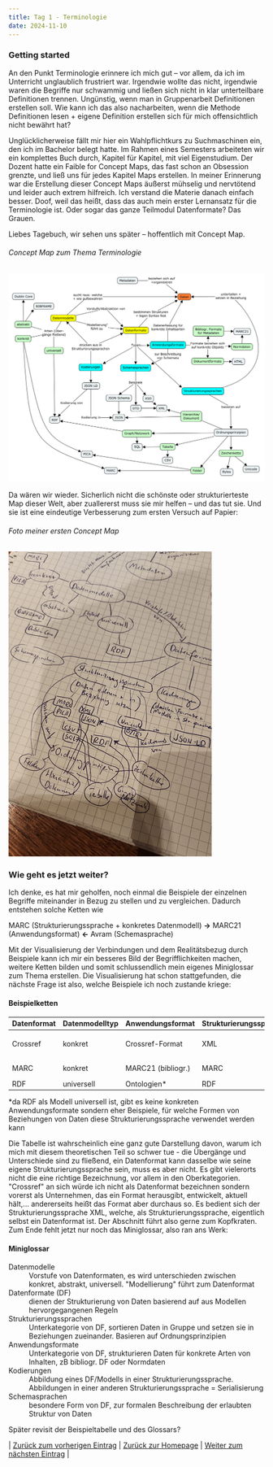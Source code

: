 ```yaml
---
title: Tag 1 - Terminologie
date: 2024-11-10
---
```


### Getting started

An den Punkt Terminologie erinnere ich mich gut – vor allem, da ich im Unterricht unglaublich frustriert war. Irgendwie wollte das nicht, irgendwie waren die Begriffe nur schwammig und ließen sich nicht in klar unterteilbare Definitionen trennen. Ungünstig, wenn man in Gruppenarbeit Definitionen erstellen soll. Wie kann ich das also nacharbeiten, wenn die Methode Definitionen lesen + eigene Definition erstellen sich für mich offensichtlich nicht bewährt hat? 

Unglücklicherweise fällt mir hier ein Wahlpflichtkurs zu Suchmaschinen ein, den ich im Bachelor belegt hatte. Im Rahmen eines Semesters arbeiteten wir ein komplettes Buch durch, Kapitel für Kapitel, mit viel Eigenstudium. Der Dozent hatte ein Faible for Concept Maps, das fast schon an Obsession grenzte, und ließ uns für jedes Kapitel Maps erstellen. In meiner Erinnerung war die Erstellung dieser Concept Maps äußerst mühselig und nervtötend und leider auch extrem hilfreich. Ich verstand die Materie danach einfach besser. Doof, weil das heißt, dass das auch mein erster Lernansatz für die Terminologie ist. Oder sogar das ganze Teilmodul Datenformate? Das Grauen.

Liebes Tagebuch, wir sehen uns später – hoffentlich mit Concept Map.

###### Concept Map zum Thema Terminologie

![Concept Map](https://raw.githubusercontent.com/piaspios/datenformate/refs/heads/master/assets/images/cmapterminologie.png)

Da wären wir wieder. Sicherlich nicht die schönste oder strukturierteste Map dieser Welt, aber zuallererst muss sie mir helfen – und das tut sie. Und sie ist eine eindeutige Verbesserung zum ersten Versuch auf Papier:

###### Foto meiner ersten Concept Map

![Erste Concept Map](https://raw.githubusercontent.com/piaspios/datenformate/refs/heads/master/assets/images/cmapfoto.png)

### Wie geht es jetzt weiter?

Ich denke, es hat mir geholfen, noch einmal die Beispiele der einzelnen Begriffe miteinander in Bezug zu stellen und zu vergleichen. Dadurch entstehen solche Ketten wie

MARC (Strukturierungssprache + konkretes Datenmodell) **->** MARC21 (Anwendungsformat) **<-** Avram (Schemasprache)

Mit der Visualisierung der Verbindungen und dem Realitätsbezug durch Beispiele kann ich mir ein besseres Bild der Begrifflichkeiten machen, weitere Ketten bilden und somit schlussendlich mein eigenes Miniglossar zum Thema erstellen. Die Visualisierung hat schon stattgefunden, die nächste Frage ist also, welche Beispiele ich noch zustande kriege:

#### Beispielketten

| Datenformat     | Datenmodelltyp | Anwendungsformat   | Strukturierungssprache | Kodierung                | Schemasprache          |
|:----------------|:---------------|:-------------------|:-----------------------|:-------------------------|:-----------------------|
| Crossref        | konkret        | Crossref-Format    | XML                    | Crossref Metadata Schema | XSD                    |
| MARC            | konkret        | MARC21 (bibliogr.) | MARC                   | ISO MARC                 | Avram (auf JSON Basis) |
| RDF             | universell     | Ontologien*        | RDF                    | JSON-LD                  | JSON                   |

*da RDF als Modell universell ist, gibt es keine konkreten Anwendungsformate sondern eher Beispiele, für welche Formen von Beziehungen von Daten diese Strukturierungssprache verwendet werden kann

Die Tabelle ist wahrscheinlich eine ganz gute Darstellung davon, warum ich mich mit diesem theoretischen Teil so schwer tue - die Übergänge und Unterschiede sind zu fließend, ein Datenformat kann dasselbe wie seine eigene Strukturierungssprache sein, muss es aber nicht. Es gibt vielerorts nicht die eine richtige Bezeichnung, vor allem in den Oberkategorien. "Crossref" an sich würde ich nicht als Datenformat bezeichnen sondern vorerst als Unternehmen, das ein Format herausgibt, entwickelt, aktuell hält,... andererseits heißt das Format aber durchaus so. Es bedient sich der Strukturierungssprache XML, welche, als Strukturierungssprache, eigentlich selbst ein Datenformat ist. Der Abschnitt führt also gerne zum Kopfkraten. Zum Ende fehlt jetzt nur noch das Miniglossar, also ran ans Werk:

#### Miniglossar  

<dl>
<dt>Datenmodelle</dt>
<dd>Vorstufe von Datenformaten, es wird unterschieden zwischen konkret, abstrakt, universell. "Modellierung" führt zum Datenformat</dd>
<dt>Datenformate (DF)</dt>
<dd>dienen der Strukturierung von Daten basierend auf aus Modellen hervorgegangenen Regeln</dd>
<dt>Strukturierungssprachen</dt>
<dd>Unterkategorie von DF, sortieren Daten in Gruppe und setzen sie in Beziehungen zueinander. Basieren auf Ordnungsprinzipien</dd>
<dt>Anwendungsformate</dt>
<dd>Unterkategorie von DF, strukturieren Daten für konkrete Arten von Inhalten, zB bibliogr. DF oder Normdaten</dd>
<dt>Kodierungen</dt>
<dd>Abbildung eines DF/Modells in einer Strukturierungssprache. Abbildungen in einer anderen Strukturierungssprache = Serialisierung</dd>
<dt>Schemasprachen</dt>
<dd>besondere Form von DF, zur formalen Beschreibung der erlaubten Struktur von Daten</dd>
</dl>

Später revisit der Beispieltabelle und des Glossars?

| [Zurück zum vorherigen Eintrag](https://piaspios.github.io/datenformate/2024/11/10/einfuehrung.html) | [Zurück zur Homepage](https://piaspios.github.io/datenformate/) | [Weiter zum nächsten Eintrag](URL) |
